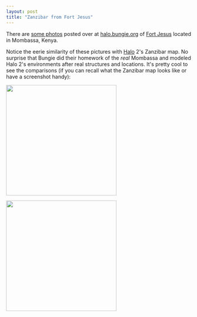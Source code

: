 ```yaml
---
layout: post
title: "Zanzibar from Fort Jesus"
---
```


<p>There are <a href="http://carnage.bungie.org/haloforum/halo.forum.pl?read=743948" target="_blank">some photos</a> posted over at <a href="http://halo.bungie.org" target="_blank">halo.bungie.org</a> of <a href="http://en.wikipedia.org/wiki/Fort_Jesus" target="_blank">Fort Jesus</a> located in Mombassa, Kenya.  </p>
  
<p>Notice the eerie similarity of these pictures with <a title="Halo" href="http://www.bungie.net" target="_blank">Halo</a> 2's Zanzibar map.  No surprise that Bungie did their homework of the <em>real</em> Mombassa and modeled Halo 2's environments after real structures and locations.  It's pretty cool to see the comparisons (if you can recall what the Zanzibar map looks like or have a screenshot handy):</p>
  
<p><a href="http://nikon.bungie.org/images/portfortjesus.jpg" target="_blank"><img src="http://nikon.bungie.org/images/portfortjesus.jpg" width="300" /></a></p>
  
<p><a href="http://nikon.bungie.org/images/fortjesusrockwalls.jpg" target="_blank"><img src="http://nikon.bungie.org/images/fortjesusrockwalls.jpg" width="300" /></a></p>
 

